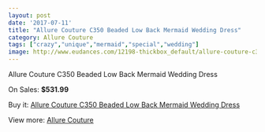 ```yaml
---
layout: post
date: '2017-07-11'
title: "Allure Couture C350 Beaded Low Back Mermaid Wedding Dress"
category: Allure Couture
tags: ["crazy","unique","mermaid","special","wedding"]
image: http://www.eudances.com/12198-thickbox_default/allure-couture-c350-beaded-low-back-mermaid-wedding-dress.jpg
---
```

Allure Couture C350 Beaded Low Back Mermaid Wedding Dress

On Sales: **$531.99**
<a href="https://www.eudances.com/en/allure-couture/3803-allure-couture-c350-beaded-low-back-mermaid-wedding-dress.html"><amp-img layout="responsive" width="600" height="600" src="//www.eudances.com/12198-thickbox_default/allure-couture-c350-beaded-low-back-mermaid-wedding-dress.jpg" alt="Allure Couture C350 Beaded Low Back Mermaid Wedding Dress 0" /></a>
<a href="https://www.eudances.com/en/allure-couture/3803-allure-couture-c350-beaded-low-back-mermaid-wedding-dress.html"><amp-img layout="responsive" width="600" height="600" src="//www.eudances.com/12203-thickbox_default/allure-couture-c350-beaded-low-back-mermaid-wedding-dress.jpg" alt="Allure Couture C350 Beaded Low Back Mermaid Wedding Dress 1" /></a>
<a href="https://www.eudances.com/en/allure-couture/3803-allure-couture-c350-beaded-low-back-mermaid-wedding-dress.html"><amp-img layout="responsive" width="600" height="600" src="//www.eudances.com/12202-thickbox_default/allure-couture-c350-beaded-low-back-mermaid-wedding-dress.jpg" alt="Allure Couture C350 Beaded Low Back Mermaid Wedding Dress 2" /></a>
<a href="https://www.eudances.com/en/allure-couture/3803-allure-couture-c350-beaded-low-back-mermaid-wedding-dress.html"><amp-img layout="responsive" width="600" height="600" src="//www.eudances.com/12201-thickbox_default/allure-couture-c350-beaded-low-back-mermaid-wedding-dress.jpg" alt="Allure Couture C350 Beaded Low Back Mermaid Wedding Dress 3" /></a>
<a href="https://www.eudances.com/en/allure-couture/3803-allure-couture-c350-beaded-low-back-mermaid-wedding-dress.html"><amp-img layout="responsive" width="600" height="600" src="//www.eudances.com/12200-thickbox_default/allure-couture-c350-beaded-low-back-mermaid-wedding-dress.jpg" alt="Allure Couture C350 Beaded Low Back Mermaid Wedding Dress 4" /></a>
<a href="https://www.eudances.com/en/allure-couture/3803-allure-couture-c350-beaded-low-back-mermaid-wedding-dress.html"><amp-img layout="responsive" width="600" height="600" src="//www.eudances.com/12199-thickbox_default/allure-couture-c350-beaded-low-back-mermaid-wedding-dress.jpg" alt="Allure Couture C350 Beaded Low Back Mermaid Wedding Dress 5" /></a>

Buy it: [Allure Couture C350 Beaded Low Back Mermaid Wedding Dress](https://www.eudances.com/en/allure-couture/3803-allure-couture-c350-beaded-low-back-mermaid-wedding-dress.html "Allure Couture C350 Beaded Low Back Mermaid Wedding Dress")

View more: [Allure Couture](https://www.eudances.com/en/37-allure-couture "Allure Couture")